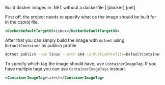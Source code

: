 Build docker images in .NET without a dockerfile | [docker] [net]

First off, the project needs to specify what os the image should be built for in the csproj file.

```xml
<DockerDefaultTargetOS>Linux</DockerDefaultTargetOS>
```

After that you can simply build the image with `dotnet` using `DefaultContainer` as publish profile

```bash
dotnet publish --os linux --arch x64 -p:PublishProfile=DefaultContainer
```

To specify which tag the image should have, use `ContainerImageTag`. If you have multiple tags you can use `ContainerImageTags` instead. 

```xml
<ContainerImageTag>latest</ContainerImageTag>
```





